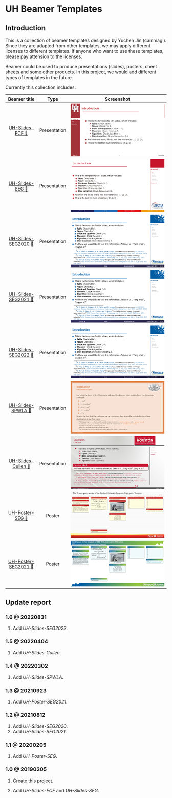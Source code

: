 # UH Beamer Templates

## Introduction

This is a collection of beamer templates designed by Yuchen Jin (cainmagi). Since they are adapted from other templates, we may apply different licenses to different templates. If anyone who want to use these templates, please pay attension to the licenses.

Beamer could be used to produce presentations (slides), posters, cheet sheets and some other products. In this project, we would add different types of templates in the future.

Currently this collection includes:

|   Beamer title    |     Type     |            Screenshot           |
| :---------------: | :----------: | :-----------------------------: |
| [UH-Slides-ECE :link:][git-ece-slides]     | Presentation | ![UH-Slides-ECE][ex-ece-slides] |
| [UH-Slides-SEG :link:][git-seg-slides]     | Presentation | ![UH-Slides-SEG][ex-seg-slides] |
| [UH-Slides-SEG2020 :link:][git-seg2020-slides] | Presentation | ![UH-Slides-SEG2020][ex-seg2020-slides] |
| [UH-Slides-SEG2021 :link:][git-seg2021-slides] | Presentation | ![UH-Slides-SEG2021][ex-seg2021-slides] |
| [UH-Slides-SEG2022 :link:][git-seg2022-slides] | Presentation | ![UH-Slides-SEG2022][ex-seg2022-slides] |
| [UH-Slides-SPWLA :link:][git-spwla-slides] | Presentation | ![UH-Slides-SPWLA][ex-spwla-slides] |
| [UH-Slides-Cullen :link:][git-cullen-slides] | Presentation | ![UH-Slides-Cullen][ex-cullen-slides] |
| [UH-Poster-SEG :link:][git-seg-poster]     | Poster       | ![UH-Poster-SEG][ex-seg-poster] |
| [UH-Poster-SEG2021 :link:][git-seg2021-poster] | Poster       | ![UH-Poster-SEG][ex-seg2021-poster] |

## Update report

### 1.6 @ 20220831

1. Add *UH-Slides-SEG2022*.

### 1.5 @ 20220404

1. Add *UH-Slides-Cullen*.

### 1.4 @ 20220302

1. Add *UH-Slides-SPWLA*.

### 1.3 @ 20210923

1. Add *UH-Poster-SEG2021*.

### 1.2 @ 20210812

1. Add *UH-Slides-SEG2020*.
2. Add *UH-Slides-SEG2021*.

### 1.1 @ 20200205

1. Add *UH-Poster-SEG*.

### 1.0 @ 20190205

1. Create this project.

2. Add *UH-Slides-ECE* and *UH-Slides-SEG*.

[git-ece-slides]:https://github.com/cainmagi/UH-beamer-templates/tree/UH-Slides-ECE
[git-seg-slides]:https://github.com/cainmagi/UH-beamer-templates/tree/UH-Slides-SEG
[git-seg2020-slides]:https://github.com/cainmagi/UH-beamer-templates/tree/UH-Slides-SEG2020
[git-seg2021-slides]:https://github.com/cainmagi/UH-beamer-templates/tree/UH-Slides-SEG2021
[git-seg2022-slides]:https://github.com/cainmagi/UH-beamer-templates/tree/UH-Slides-SEG2022
[git-spwla-slides]:https://github.com/cainmagi/UH-beamer-templates/tree/UH-Slides-SPWLA
[git-cullen-slides]:https://github.com/cainmagi/UH-beamer-templates/tree/UH-Slides-Cullen
[git-seg-poster]:https://github.com/cainmagi/UH-beamer-templates/tree/UH-Poster-SEG
[git-seg2021-poster]:https://github.com/cainmagi/UH-beamer-templates/tree/UH-Poster-SEG2021

[ex-ece-slides]:https://github.com/cainmagi/UH-beamer-templates/raw/UH-Slides-ECE/display/uh-ece-2.jpg
[ex-seg-slides]:https://github.com/cainmagi/UH-beamer-templates/raw/UH-Slides-SEG/display/uh-seg-2.jpg
[ex-seg2020-slides]:https://github.com/cainmagi/UH-beamer-templates/raw/UH-Slides-SEG2020/display/uh-seg-2.png
[ex-seg2021-slides]:https://github.com/cainmagi/UH-beamer-templates/raw/UH-Slides-SEG2021/display/uh-seg-2.png
[ex-seg2022-slides]: https://github.com/cainmagi/UH-beamer-templates/raw/UH-Slides-SEG2022/display/uh-seg-2.png
[ex-spwla-slides]:https://github.com/cainmagi/UH-beamer-templates/raw/UH-Slides-SPWLA/display/spwla-2.png
[ex-cullen-slides]:https://github.com/cainmagi/UH-beamer-templates/raw/UH-Slides-Cullen/display/classic-2.jpg
[ex-seg-poster]:https://github.com/cainmagi/UH-beamer-templates/raw/UH-Poster-SEG/display/uh-poster-seg.jpg
[ex-seg2021-poster]:https://github.com/cainmagi/UH-beamer-templates/raw/UH-Poster-SEG2021/display/uh-poster-seg2021.jpg
